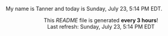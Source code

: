 My name is Tanner and today is Sunday, July 23, 5:14 PM EDT.

<p align="center">This <i>README</i> file is generated <b>every 3 hours</b>!</br>Last refresh: Sunday, July 23, 5:14 PM EDT<br /></p>

